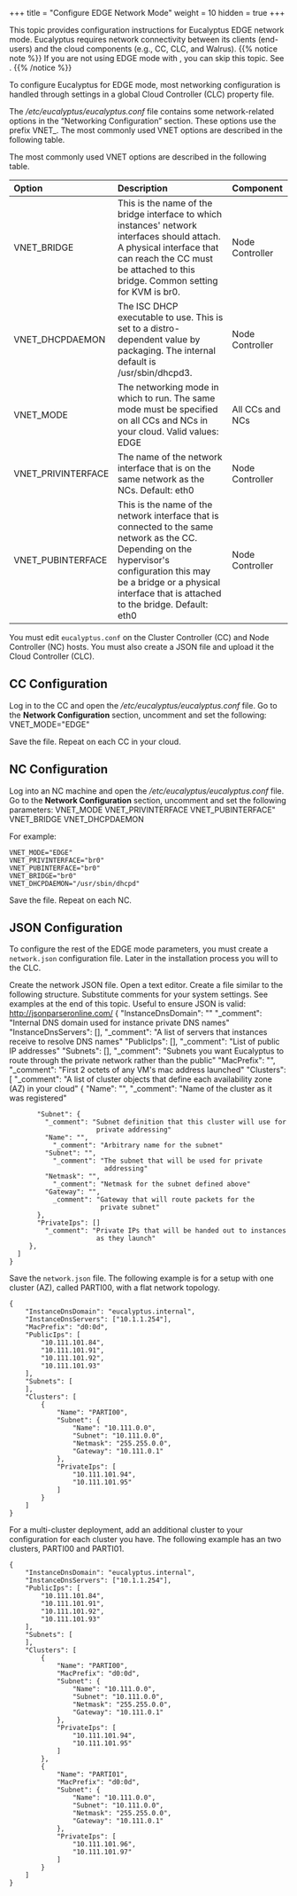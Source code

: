 +++
title = "Configure EDGE Network Mode"
weight = 10
hidden = true
+++

This topic provides configuration instructions for Eucalyptus EDGE network mode. Eucalyptus requires network connectivity between its clients (end-users) and the cloud components (e.g., CC, CLC, and Walrus).
{{% notice note %}}
If you are not using EDGE mode with , you can skip this topic. See . 
{{% /notice %}}


To configure Eucalyptus for EDGE mode, most networking configuration is handled through settings in a global Cloud Controller (CLC) property file. 

The */etc/eucalyptus/eucalyptus.conf* file contains some network-related options in the “Networking Configuration” section. These options use the prefix VNET_. The most commonly used VNET options are described in the following table. 

The most commonly used VNET options are described in the following table. 



| Option | Description | Component | 
|  :---- |  :---- |  :---- | 
| VNET_BRIDGE | This is the name of the bridge interface to which instances' network interfaces should attach. A physical interface that can reach the CC must be attached to this bridge. Common setting for KVM is br0. | Node Controller | 
| VNET_DHCPDAEMON | The ISC DHCP executable to use. This is set to a distro-dependent value by packaging. The internal default is /usr/sbin/dhcpd3. | Node Controller | 
| VNET_MODE | The networking mode in which to run. The same mode must be specified on all CCs and NCs in your cloud. Valid values: EDGE | All CCs and NCs | 
| VNET_PRIVINTERFACE | The name of the network interface that is on the same network as the NCs. Default: eth0 | Node Controller | 
| VNET_PUBINTERFACE | This is the name of the network interface that is connected to the same network as the CC. Depending on the hypervisor's configuration this may be a bridge or a physical interface that is attached to the bridge. Default: eth0 | Node Controller | 

You must edit `eucalyptus.conf` on the Cluster Controller (CC) and Node Controller (NC) hosts. You must also create a JSON file and upload it the Cloud Controller (CLC). 


## CC Configuration
Log in to the CC and open the */etc/eucalyptus/eucalyptus.conf* file. Go to the **Network Configuration** section, uncomment and set the following: 
    VNET_MODE="EDGE"

Save the file. Repeat on each CC in your cloud. 
## NC Configuration
Log into an NC machine and open the */etc/eucalyptus/eucalyptus.conf* file. Go to the **Network Configuration** section, uncomment and set the following parameters: 
    VNET_MODE
    VNET_PRIVINTERFACE
    VNET_PUBINTERFACE"
    VNET_BRIDGE
    VNET_DHCPDAEMON

For example: 


    VNET_MODE="EDGE"
    VNET_PRIVINTERFACE="br0"
    VNET_PUBINTERFACE="br0"
    VNET_BRIDGE="br0"
    VNET_DHCPDAEMON="/usr/sbin/dhcpd"

Save the file. Repeat on each NC. 
## JSON Configuration
To configure the rest of the EDGE mode parameters, you must create a `network.json` configuration file. Later in the installation process you will [](nw_json_upload.dita#nw_edge_json_upload) to the CLC. 

Create the network JSON file. Open a text editor. Create a file similar to the following structure. Substitute comments for your system settings. See examples at the end of this topic. Useful to ensure JSON is valid: http://jsonparseronline.com/ 
    {
      "InstanceDnsDomain": ""
        "_comment": "Internal DNS domain used for instance private DNS names"
      "InstanceDnsServers": [],
        "_comment": "A list of servers that instances receive to resolve 
                     DNS names"
      "PublicIps": [],
        "_comment": "List of public IP addresses"
      "Subnets":   [],
        "_comment": "Subnets you want Eucalyptus to route through the private 
                     network rather than the public"
      "MacPrefix": "",
             "_comment": "First 2 octets of any VM's mac address launched"
      "Clusters":  [
        "_comment": "A list of cluster objects that define each 
                     availability zone (AZ) in your cloud"
        {
           "Name": "",
             "_comment": "Name of the cluster as it was registered"
           
           "Subnet": { 
             "_comment": "Subnet definition that this cluster will use for 
                          private addressing"
             "Name": "",
               "_comment": "Arbitrary name for the subnet"
             "Subnet": "",
               "_comment": "The subnet that will be used for private 
                            addressing"
             "Netmask": "",
               "_comment": "Netmask for the subnet defined above"
             "Gateway": "",
               _comment": "Gateway that will route packets for the 
                           private subnet"
           },
           "PrivateIps": []
             "_comment": "Private IPs that will be handed out to instances 
                          as they launch"
         },
      ]
    }

Save the `network.json` file. The following example is for a setup with one cluster (AZ), called PARTI00, with a flat network topology. 


    {
        "InstanceDnsDomain": "eucalyptus.internal",
        "InstanceDnsServers": ["10.1.1.254"],
        "MacPrefix": "d0:0d",
        "PublicIps": [
            "10.111.101.84",
            "10.111.101.91",
            "10.111.101.92",
            "10.111.101.93"
        ],
        "Subnets": [
        ],
        "Clusters": [
            {
                "Name": "PARTI00",
                "Subnet": {
                    "Name": "10.111.0.0",
                    "Subnet": "10.111.0.0",
                    "Netmask": "255.255.0.0",
                    "Gateway": "10.111.0.1"
                },
                "PrivateIps": [
                    "10.111.101.94",
                    "10.111.101.95"
                ]
            }
        ]
    }

For a multi-cluster deployment, add an additional cluster to your configuration for each cluster you have. The following example has an two clusters, PARTI00 and PARTI01. 


    {
        "InstanceDnsDomain": "eucalyptus.internal",
        "InstanceDnsServers": ["10.1.1.254"],
        "PublicIps": [
            "10.111.101.84",
            "10.111.101.91",
            "10.111.101.92",
            "10.111.101.93"
        ],
        "Subnets": [
        ],
        "Clusters": [
            {
                "Name": "PARTI00",
                "MacPrefix": "d0:0d",
                "Subnet": {
                    "Name": "10.111.0.0",
                    "Subnet": "10.111.0.0",
                    "Netmask": "255.255.0.0",
                    "Gateway": "10.111.0.1"
                },
                "PrivateIps": [
                    "10.111.101.94",
                    "10.111.101.95"
                ]
            },
            {
                "Name": "PARTI01",
                "MacPrefix": "d0:0d",
                "Subnet": {
                    "Name": "10.111.0.0",
                    "Subnet": "10.111.0.0",
                    "Netmask": "255.255.0.0",
                    "Gateway": "10.111.0.1"
                },
                "PrivateIps": [
                    "10.111.101.96",
                    "10.111.101.97"
                ]
            }
        ]
    }

